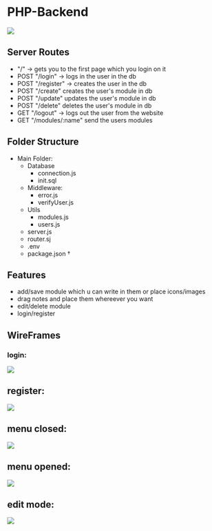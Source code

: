 # PHP-Backend
![](https://i.imgur.com/y7czOMX.png)
## Server Routes
 - "/" -> gets you to the first page which you login on it
 - POST "/login" -> logs in the user in the db 
 - POST "/register" -> creates the user in the db
 - POST "/create" creates the user's module in db
 - POST "/update" updates the user's module in db
 - POST "/delete" deletes the user's module in db
 - GET "/logout" -> logs out the user from the website
 - GET "/modules/:name" send the users modules

## Folder Structure
- Main Folder:
    - Database
        - connection.js 
        - init.sql
    - Middleware:
        - error.js
        - verifyUser.js
    - Utils
        - modules.js
        - users.js
    - server.js
    - router.sj
    - .env
    - package.json †

## Features
- add/save module which u can write in them or place icons/images
- drag notes and place them whereever you want
- edit/delete module
- login/register

## WireFrames
### login:
![](https://i.imgur.com/ha7VZez.png)

## register:
![](https://i.imgur.com/6QjDhyW.png)

## menu closed:
![](https://i.imgur.com/jRvloF3.png)

## menu opened:
![](https://i.imgur.com/be4QR80.png)

## edit mode:
![](https://i.imgur.com/hkwYBRR.png)





